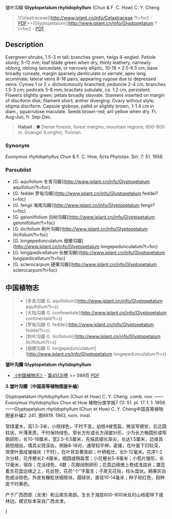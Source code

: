 皱叶沟瓣 **Glyptopetalum rhytidophyllum** (Chun & F. C. How) C. Y. Cheng

> [Celastraceae](http://www.iplant.cn/info/Celastraceae ?t=foc) - [PDF](http://iplant.cn/foc/pdf/Celastraceae.pdf)>>[Glyptopetalum](http://www.iplant.cn/info/Glyptopetalum ?t=foc) - [PDF](http://www.iplant.cn/foc/pdf/Glyptopetalum.pdf)

## Description

Evergreen shrubs, 1.5-3 m tall; branches green, twigs 4-angled. Petiole sturdy, 5-12 mm; leaf blade green when dry, thinly leathery, narrowly oblong, oblong-lanceolate, or narrowly elliptic, 10-18 × 2.5-6.5 cm, base broadly cuneate, margin sparsely denticulate or serrate, apex long acuminate; lateral veins 8-18 pairs, appearing rugose due to depressed veins. Cymes 1 or 2 × dichotomously branched; peduncle 2-4 cm, branches 1.5-3 cm; pedicels 5-8 mm; bractlets subulate, ca. 1.2 cm, persistent. Flowers slightly green; petals broadly obovate. Stamens inserted on margin of disciform disk; filament short; anther diverging. Ovary without style; stigma disciform. Capsule globose, pallid or slightly brown, 1-1.4 cm in diam., squarrulose maculate. Seeds brown-red; aril yellow when dry. Fl. Aug-Jun, fr. Sep-Dec.

> **Habait** : 
>● Dense forests, forest margins, mountain regions; 600-900 m. Guangxi (Longlin), Yunnan.

### Synonym
*Euonymus rhytidophyllus* Chun & F. C. How, Acta Phytotax. Sin. 7: 51. 1958.

### Parsublist

* [G.  aquifolium  冬青沟瓣](http://www.iplant.cn/info/Glyptopetalum aquifolium?t=foc)
* [G.  feddei  罗甸沟瓣](http://www.iplant.cn/info/Glyptopetalum feddei?t=foc)
* [G.  fengii  海南沟瓣](http://www.iplant.cn/info/Glyptopetalum fengii?t=foc)
* [G.  geloniifolium  白树沟瓣](http://www.iplant.cn/info/Glyptopetalum geloniifolium?t=foc)
* [G.  ilicifolium  刺叶沟瓣](http://www.iplant.cn/info/Glyptopetalum ilicifolium?t=foc)
* [G.  longepedunculatum  细梗沟瓣](http://www.iplant.cn/info/Glyptopetalum longepedunculatum?t=foc)
* [G.  longipedicellatum  长梗沟瓣](http://www.iplant.cn/info/Glyptopetalum longipedicellatum?t=foc)
* [G.  sclerocarpum  硬果沟瓣](http://www.iplant.cn/info/Glyptopetalum sclerocarpum?t=foc)

## 中国植物志

> * [冬青沟瓣  G.  aquifolium](http://www.iplant.cn/info/Glyptopetalum aquifolium?t=z)
> * [大陆沟瓣  G.  continentale](http://www.iplant.cn/info/Glyptopetalum continentale?t=z)
> * [罗甸沟瓣  G.  feddei](http://www.iplant.cn/info/Glyptopetalum feddei?t=z)
> * [刺叶沟瓣  G.  ilicifolium](http://www.iplant.cn/info/Glyptopetalum ilicifolium?t=z)
> * [细梗沟瓣  G.  longepedunculatum](http://www.iplant.cn/info/Glyptopetalum longepedunculatum?t=z)

**皱叶沟瓣 Glyptopetalum rhytidophyllum**

* [《中国植物志》](http://www.iplant.cn/frps)- [第45(3)卷](http://www.iplant.cn/frps/vol/45(3)) >> 089页 [PDF](http://www.iplant.cn/frps/pdf/45(3)/089a.PDF)

**3.皱叶沟瓣（中国高等植物图鉴补编）**

Glyptopetalum rhytidophyllum (Chun et How) C. Y. Cheng. comb. nov. ——Euonymus rhytidophyllus Chun et How 植物分类学报7 (1): 51. pl. 17. f. 1. 1958. ——Glyptopetalum rhytidophyllum (Chun et How) C. Y. Cheng中国高等植物图鉴补编2: 241. 图8819. 1983, nom. inval.

常绿灌木，高1.5-3米，小枝绿色，干时不变，幼枝4棱宽扁，微呈窄翅状，后近圆柱状。叶薄革质，干时保持绿色，窄长方形或长方阔披针形，少为长方椭圆形或窄倒卵形，长10-18厘米，宽2.5-6.5厘米，先端具细长渐尖，长达1.5厘米，边缘具疏短细齿，偶具尖锐深齿，侧脉8-18对，通常较平伸，密接，在叶面下凹较深，常使叶面成皱缩状（干时），在叶背显著突起；叶柄粗壮，长5-12毫米。花序1-2次分枝，花序梗长2-4厘米，细圆或稍扁宽；小花梗长5-8毫米；小苞片锥形，长12毫米，宿存；花淡绿色，4数；花瓣阔倒卵形；花盘边缘微上卷成浅皿状；雄蕊着生花盘边缘之上，花丝短，花药“个”字着生；子房无花柱，柱头盘状。蒴果灰白色或淡棕色，外皮有糠秕状细斑块，圆球状，直径10-14毫米；种子棕红色，假种皮干时黄色。

产于广西西部（龙津）和云南东南部。生长于海拔600-900米处的山地密林下或林边。模式标本采自广西龙津。

}
